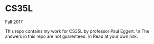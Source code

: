 # CS35L
Fall 2017

This repo contains my work for CS35L by professor Paul Eggert. \n
The answers in this repo are not guarenteed. \n
Read at your own risk.
